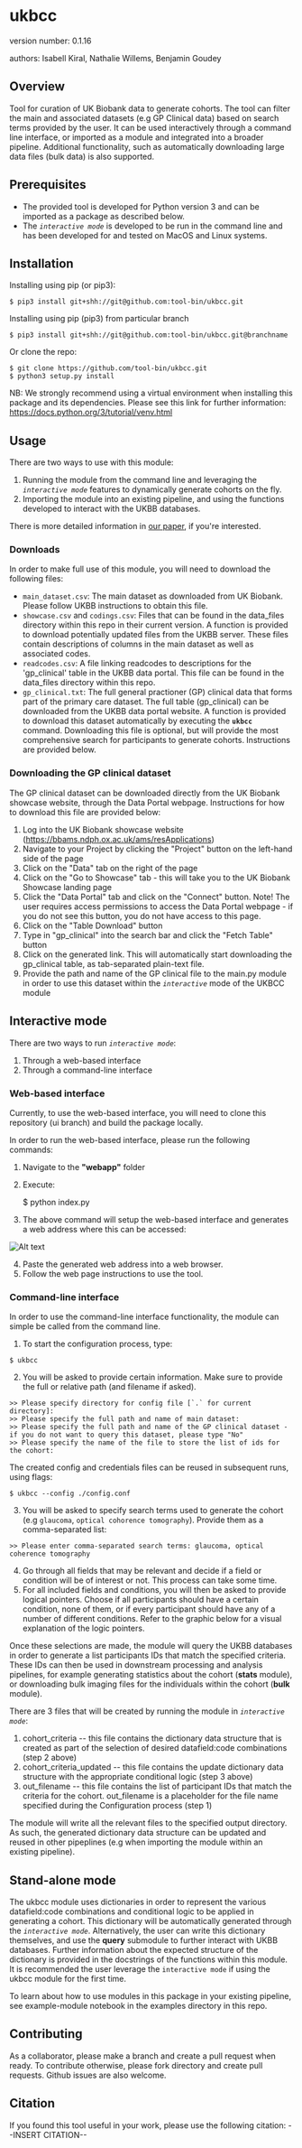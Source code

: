 ukbcc
===============================

version number: 0.1.16

authors: Isabell Kiral, Nathalie Willems, Benjamin Goudey

Overview
--------

Tool for curation of UK Biobank data to generate cohorts. The tool can filter the main and associated datasets (e.g GP Clinical data) based on search terms provided by the user. It can be used interactively through a command line interface, or imported as a module and integrated into a broader pipeline. Additional functionality, such as automatically downloading large data files (bulk data) is also supported.

Prerequisites
--------

* The provided tool is developed for Python version 3 and can be imported as a package as described below.
* The *`interactive mode`* is developed to be run in the command line and has been developed for and tested on MacOS and Linux systems.
<!--* Some functionality, particularly automated download of files, relies on running a headless browsers. To make sure this runs smoothly, please follow the steps below

### Enabling UKBB direct access to Primay Care databases
1. download [driver](https://chromedriver.storage.googleapis.com/index.html?path=83.0.4103.14/)
2. unzip downloaded file
3. add the directory to the path (`export PATH=$PATH:<pathToInstallation>`)
4. execute driver once to make sure your computer trust the distributor (on mac: right click, open, trust developer. double click will not work)
5. during installation of `ukbcc`, a credentials.conf file will be created if it doens't exist already. Enter correct credentials (application ID, user name, and password) to access UKBB or use file as a template to create your own in the location of choice.
For Firefox:
1. download [driver](https://github.com/mozilla/geckodriver/releases)
2. unzip downloaded file
3. add the directory to the path (`export PATH=$PATH:<pathToInstallation>`)
4. during installation of `ukbcc`, a credentials.conf file will be created if it doens't exist already. Enter correct credentials (application ID, user name, and password) to access UKBB or use file as a template to create your own in the location of choice.-->

Installation
--------

Installing using pip (or pip3):

    $ pip3 install git+shh://git@github.com:tool-bin/ukbcc.git

Installing using pip (pip3) from particular branch

    $ pip3 install git+shh://git@github.com:tool-bin/ukbcc.git@branchname


Or clone the repo:

    $ git clone https://github.com/tool-bin/ukbcc.git
    $ python3 setup.py install

NB: We strongly recommend using a virtual environment when installing this package and its dependencies. Please see this link for further information: https://docs.python.org/3/tutorial/venv.html

Usage
--------

There are two ways to use with this module:
1. Running the module from the command line and leveraging the *`interactive mode`* features to dynamically generate cohorts on the fly.
2. Importing the module into an existing pipeline, and using the functions developed to interact with the UKBB databases.

There is more detailed information in [our paper](https://www.biorxiv.org/content/10.1101/2020.07.12.199810v1), if you're interested.

### Downloads
In order to make full use of this module, you will need to download the following files:
* `main_dataset.csv`: The main dataset as downloaded from UK Biobank. Please follow UKBB instructions to obtain this file.
* `showcase.csv` and `codings.csv`: Files that can be found in the data_files directory within this repo in their current version. A function is provided to download potentially updated files from the UKBB server. These files contain descriptions of columns in the main dataset as well as associated codes.
* `readcodes.csv`: A file linking readcodes to descriptions for the 'gp_clinical' table in the UKBB data portal. This file can be found in the data_files directory within this repo.
* `gp_clinical.txt`: The full general practioner (GP) clinical data that forms part of the primary care dataset. The full table (gp_clinical) can be downloaded from the UKBB data portal website. A function is provided to download this dataset automatically by executing the **`ukbcc`** command. Downloading this file is optional, but will provide the most comprehensive search for participants to generate cohorts. Instructions are provided below.
<!-- * [`lookupCodeDescriptions.csv`](https://github.ibm.com/aur-genomics/modellingScripts/blob/master/isabell/cohortPipeline/lookupCodeDescriptions.csv): A file that maps descriptions to codes for the following formats: ICD9, ICD10, read_2, read_3.
* [`coding19.tsv`](https://github.ibm.com/aur-genomics/modellingScripts/blob/master/isabell/cohortPipeline/coding19.tsv): A file that maps the `node_id`s from the main dataset to ICD10 codes.    -->

### Downloading the GP clinical dataset
The GP clinical dataset can be downloaded directly from the UK Biobank showcase website, through the Data Portal webpage. Instructions for how to download this file are provided below:
1. Log into the UK Biobank showcase website (https://bbams.ndph.ox.ac.uk/ams/resApplications)
2. Navigate to your Project by clicking the "Project" button on the left-hand side of the page
3. Click on the "Data" tab on the right of the page
4. Click on the "Go to Showcase" tab - this will take you to the UK Biobank Showcase landing page
5. Click the "Data Portal" tab and click on the "Connect" button. Note! The user requires access permissions to access the Data Portal webpage - if you do not see this button, you do not have access to this page.
6. Click on the "Table Download" button
7. Type in "gp_clinical" into the search bar and click the "Fetch Table" button
8. Click on the generated link. This will automatically start downloading the gp_clinical table, as tab-separated plain-text file.
9. Provide the path and name of the GP clinical file to the main.py module in order to use this dataset within the *`interactive`* mode of the UKBCC module

## Interactive mode

There are two ways to run *`interactive mode`*:
1. Through a web-based interface
2. Through a command-line interface

### Web-based interface

Currently, to use the web-based interface, you will need to clone this repository (ui branch) and build the package locally.

In order to run the web-based interface, please run the following commands:
1. Navigate to the **"webapp"** folder
2. Execute:

    $ python index.py

3. The above command will setup the web-based interface and generates a web address where this can be accessed:

![Alt text](images/web_setup.png?raw=true "Start web-interface")

4. Paste the generated web address into a web browser.
5. Follow the web page instructions to use the tool.


### Command-line interface

In order to use the command-line interface functionality, the module can simple be called from the command line.

1. To start the configuration process, type:
```shell
$ ukbcc
```
<!-- If interaction with the portal is not necessary because all files are local, no configuration file is necessary.
Use the `portal_access` flag and provide the location and filename of the gp_clinical dataset:
```shell
$ ukbcc --portal_access False --gp_clinical_file ./pathtodata/gp_clinical.txt
``` -->
2. You will be asked to provide certain information. Make sure to provide the full or relative path (and filename if asked).
```shell
>> Please specify directory for config file [`.` for current directory]:
>> Please specify the full path and name of main dataset:
>> Please specify the full path and name of the GP clinical dataset - if you do not want to query this dataset, please type "No"
>> Please specify the name of the file to store the list of ids for the cohort:
```
The created config and credentials files can be reused in subsequent runs, using flags:
```shell
$ ukbcc --config ./config.conf
```
3. You will be asked to specify search terms used to generate the cohort (e.g `glaucoma`, `optical cohorence tomography`). Provide them as a comma-separated list:
```shell
>> Please enter comma-separated search terms: glaucoma, optical coherence tomography
```
4. Go through all fields that may be relevant and decide if a field or condition will be of interest or not. This process can take some time.
5. For all included fields and conditions, you will then be asked to provide logical pointers. Choose if all participants should have a certain condition, none of them, or if every participant should have any of a number of different conditions. Refer to the graphic below for a visual explanation of the logic pointers.

Once these selections are made, the module will query the UKBB databases in order to generate a list participants IDs that match the specified criteria. These IDs can then be used in downstream processing and analysis pipelines, for example generating statistics about the cohort (**stats** module), or downloading bulk imaging files for the individuals within the cohort (**bulk** module).

There are 3 files that will be created by running the module in *`interactive mode`*:
1. cohort_criteria -- this file contains the dictionary data structure that is created as part of the selection of desired datafield:code combinations (step 2 above)
2. cohort_criteria_updated -- this file contains the update dictionary data structure with the appropriate conditional logic (step 3 above)
3. out_filename -- this file contains the list of participant IDs that match the criteria for the cohort. out_filename is a placeholder for the file name specified during the Configuration process (step 1)

The module will write all the relevant files to the specified output directory. As such, the generated dictionary data structure can be updated and reused in other pipeplines (e.g when importing the module within an existing pipeline).


<!-- 1. Configuration process: specify paths to the main dataset and optionally the gp_clinical datasets
![Alt text](images/config_process.png?raw=true "Configuration Process")
2. Cohort generation process: specify search terms used to generate the cohort (e.g `glaucoma`, `optical cohorence tomography`)
![Alt text](images/search_terms.png?raw=true "Search Terms")
3. Selection of desired datafield:code combinations (e.g datafields with codes that refer to conditions of `glaucoma`)
![Alt text](images/cohort_selection.png?raw=true "Datafield:code Selection")
4. Selection of conditional logic to apply (e.g all participants can have *`any of`* the subtypes of `glaucoma`)
![Alt text](images/update_inclusion_logic.png?raw=true "Conditional Logic") -->

## Stand-alone mode

The ukbcc module uses dictionaries in order to represent the various datafield:code combinations and conditional logic to be applied in generating a cohort.
This dictionary will be automatically generated through the *`interactive mode`*.
Alternatively, the user can write this dictionary themselves, and use the **query** submodule to further interact with UKBB databases.
Further information about the expected structure of the dictionary is provided in the docstrings of the functions within this module.
It is recommended the user leverage the `interactive mode` if using the ukbcc module for the first time.

To learn about how to use modules in this package in your existing pipeline, see example-module notebook in the examples directory in this repo.

Contributing
------------

As a collaborator, please make a branch and create a pull request when ready.
To contribute otherwise, please fork directory and create pull requests.
Github issues are also welcome.

Citation
------------

If you found this tool useful in your work, please use the following citation:
--INSERT CITATION--
